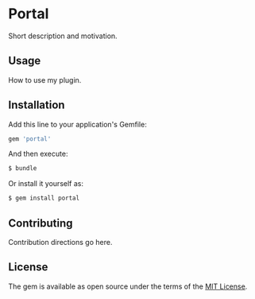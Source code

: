 # Portal
Short description and motivation.

## Usage
How to use my plugin.

## Installation
Add this line to your application's Gemfile:

```ruby
gem 'portal'
```

And then execute:
```bash
$ bundle
```

Or install it yourself as:
```bash
$ gem install portal
```

## Contributing
Contribution directions go here.

## License
The gem is available as open source under the terms of the [MIT License](http://opensource.org/licenses/MIT).
